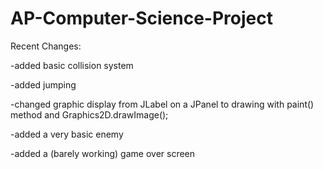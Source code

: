 # AP-Computer-Science-Project


Recent Changes: 

-added basic collision system

-added jumping

-changed graphic display from JLabel on a JPanel to drawing with paint() method and Graphics2D.drawImage();

-added a very basic enemy

-added a (barely working) game over screen
